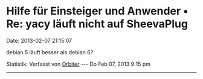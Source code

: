 Hilfe für Einsteiger und Anwender • Re: yacy läuft nicht auf SheevaPlug
=======================================================================

Date: 2013-02-07 21:15:07

debian 5 läuft besser als debian 6?

Statistik: Verfasst von
[Orbiter](http://forum.yacy-websuche.de/memberlist.php?mode=viewprofile&u=2)
--- Do Feb 07, 2013 9:15 pm

------------------------------------------------------------------------
